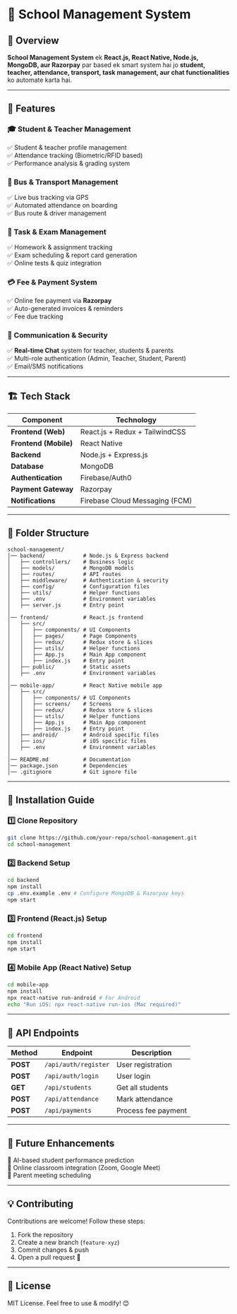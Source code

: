 # 🏫 School Management System

## 📌 Overview
**School Management System** ek **React.js, React Native, Node.js, MongoDB, aur Razorpay** par based ek smart system hai jo **student, teacher, attendance, transport, task management, aur chat functionalities** ko automate karta hai.

---

## 🚀 Features
### 🎓 Student & Teacher Management
✅ Student & teacher profile management  
✅ Attendance tracking (Biometric/RFID based)  
✅ Performance analysis & grading system  

### 🚌 Bus & Transport Management
✅ Live bus tracking via GPS  
✅ Automated attendance on boarding  
✅ Bus route & driver management  

### 📝 Task & Exam Management
✅ Homework & assignment tracking  
✅ Exam scheduling & report card generation  
✅ Online tests & quiz integration  

### 💳 Fee & Payment System
✅ Online fee payment via **Razorpay**  
✅ Auto-generated invoices & reminders  
✅ Fee due tracking  

### 📢 Communication & Security
✅ **Real-time Chat** system for teacher, students & parents  
✅ Multi-role authentication (Admin, Teacher, Student, Parent)  
✅ Email/SMS notifications  

---

## 🏗️ Tech Stack
| Component | Technology |
|-----------|------------|
| **Frontend (Web)** | React.js + Redux + TailwindCSS |
| **Frontend (Mobile)** | React Native |
| **Backend** | Node.js + Express.js |
| **Database** | MongoDB |
| **Authentication** | Firebase/Auth0 |
| **Payment Gateway** | Razorpay |
| **Notifications** | Firebase Cloud Messaging (FCM) |

---

## 📂 Folder Structure
```
school-management/
│── backend/            # Node.js & Express backend
│   ├── controllers/    # Business logic
│   ├── models/         # MongoDB models
│   ├── routes/         # API routes
│   ├── middleware/     # Authentication & security
│   ├── config/         # Configuration files
│   ├── utils/          # Helper functions
│   ├── .env            # Environment variables
│   ├── server.js       # Entry point
│
│── frontend/           # React.js frontend
│   ├── src/
│   │   ├── components/ # UI Components
│   │   ├── pages/      # Page Components
│   │   ├── redux/      # Redux store & slices
│   │   ├── utils/      # Helper functions
│   │   ├── App.js      # Main App component
│   │   ├── index.js    # Entry point
│   ├── public/         # Static assets
│   ├── .env            # Environment variables
│
│── mobile-app/         # React Native mobile app
│   ├── src/
│   │   ├── components/ # UI Components
│   │   ├── screens/    # Screens
│   │   ├── redux/      # Redux store & slices
│   │   ├── utils/      # Helper functions
│   │   ├── App.js      # Main App component
│   │   ├── index.js    # Entry point
│   ├── android/        # Android specific files
│   ├── ios/            # iOS specific files
│   ├── .env            # Environment variables
│
│── README.md           # Documentation
│── package.json        # Dependencies
│── .gitignore          # Git ignore file
```

---

## 🔧 Installation Guide
### 1️⃣ **Clone Repository**
```bash
git clone https://github.com/your-repo/school-management.git
cd school-management
```

### 2️⃣ **Backend Setup**
```bash
cd backend
npm install
cp .env.example .env # Configure MongoDB & Razorpay keys
npm start
```

### 3️⃣ **Frontend (React.js) Setup**
```bash
cd frontend
npm install
npm start
```

### 4️⃣ **Mobile App (React Native) Setup**
```bash
cd mobile-app
npm install
npx react-native run-android # For Android
echo "Run iOS: npx react-native run-ios (Mac required)"
```

---

## 📌 API Endpoints
| Method | Endpoint | Description |
|--------|---------|-------------|
| **POST** | `/api/auth/register` | User registration |
| **POST** | `/api/auth/login` | User login |
| **GET** | `/api/students` | Get all students |
| **POST** | `/api/attendance` | Mark attendance |
| **POST** | `/api/payments` | Process fee payment |

---

## 🎯 Future Enhancements
🚀 AI-based student performance prediction  
🚀 Online classroom integration (Zoom, Google Meet)  
🚀 Parent meeting scheduling  

---

## 💡 Contributing
Contributions are welcome! Follow these steps:
1. Fork the repository
2. Create a new branch (`feature-xyz`)
3. Commit changes & push
4. Open a pull request 🚀

---

## 📜 License
MIT License. Feel free to use & modify! 😊
